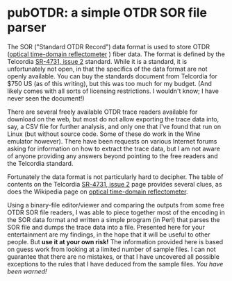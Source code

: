 # pubOTDR: a simple OTDR SOR file parser

The SOR ("Standard OTDR Record") data format is used to store OTDR 
([optical time-domain
reflectometer](http://https://en.wikipedia.org/wiki/Optical_time-domain_reflectometer)
) fiber data.  The format is defined by the Telcordia [SR-4731, issue
2](http://telecom-info.telcordia.com/site-cgi/ido/docs.cgi?ID=SEARCH&DOCUMENT=SR-4731&)
standard.  While it is a standard, it is unfortunately not open, in
that the specifics of the data format are not openly available.  You
can buy the standards document from Telcordia for $750 US (as of this
writing), but this was too much for my budget. (And likely comes with
all sorts of licensing restrictions. I wouldn't know; I have never
seen the document!)


There are several freely available OTDR trace readers available for
download on the web, but most do not allow exporting the trace data
into, say, a CSV file for further analysis, and only one that I've
found that run on Linux (but without source code.  Some of these do
work in the Wine emulator however).  There have been requests on
various Internet forums asking for information on how to extract the
trace data, but I am not aware of anyone providing any answers beyond
pointing to the free readers and the Telcordia standard.


Fortunately the data format is not particularly hard to decipher.  The
table of contents on the Telcordia [SR-4731, issue
2](http://telecom-info.telcordia.com/site-cgi/ido/docs.cgi?ID=SEARCH&DOCUMENT=SR-4731&)
page provides several clues, as does the Wikipedia page on [optical
time-domain
reflectometer](http://https://en.wikipedia.org/wiki/Optical_time-domain_reflectometer).


Using a binary-file editor/viewer and comparing the outputs from
some free OTDR SOR file readers, I was able to piece together most of
the encoding in the SOR data format and written a simple program (in
Perl) that parses the SOR file and dumps the trace data into a file.
Presented here for your entertainment are my findings, in the hope
that it will be useful to other people.  But **use it at your own
risk!** The information provided here is based on guess work from
looking at a limited number of sample files.  I can not guarantee that
there are no mistakes, or that I have uncovered all possible
exceptions to the rules that I have deduced from the sample files.
*You have been warned!*




